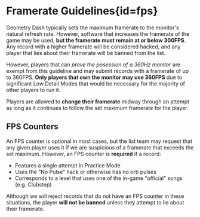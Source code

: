 <div class='panel fade js-scroll-anim' data-anim='fade'>

# Framerate Guidelines{id=fps}

Geometry Dash typically sets the maximum framerate to the monitor's natural refresh rate. However, software that increases the framerate of the game may be used, **but the framerate must remain at or below 300FPS**. Any record with a higher framerate will be considered hacked, and any player that lies about their framerate will be banned from the list. 

However, players that can *prove the posession of a 360Hz monitor* are exempt from this guideline and may submit records with a framerate of up to 360FPS. **Only players that own the monitor may use 360FPS** due to significant Low Detail Modes that would be necessary for the majority of other players to run it.

Players are allowed to **change their framerate** midway through an attempt as long as it continues to follow the set maximum framerate for the player.

## FPS Counters

An FPS counter is optional in most cases, but the list team may request that any given player uses it if we are suspicious of a framerate that exceeds the set maximum. However, an FPS counter is **required** if a record:

- Features a single attempt in Practice Mode
- Uses the "No Pulse" hack or otherwise has no orb pulses
- Corresponds to a level that uses one of the in-game "official" songs (e.g. Clubstep)

Although we will reject records that do not have an FPS counter in these situations, the player **will not be banned** unless they attempt to lie about their framerate. 



</div>
